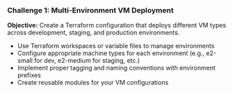 ### Challenge 1: Multi-Environment VM Deployment

**Objective:** Create a Terraform configuration that deploys different
VM types across development, staging, and production environments.

- Use Terraform workspaces or variable files to manage environments
- Configure appropriate machine types for each environment
  (e.g., e2-small for dev, e2-medium for staging, etc.)
- Implement proper tagging and naming conventions with environment prefixes
- Create reusable modules for your VM configurations

